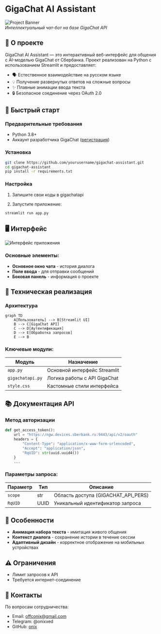 # GigaChat AI Assistant

![Project Banner](https://via.placeholder.com/800x200?text=GigaChat+AI+Assistant)  
*Интеллектуальный чат-бот на базе GigaChat API*

## 📌 О проекте

GigaChat AI Assistant — это интерактивный веб-интерфейс для общения с AI-моделью GigaChat от Сбербанка. Проект реализован на Python с использованием Streamlit и предоставляет:

- 🗣️ Естественное взаимодействие на русском языке
- 💡 Получение развернутых ответов на сложные вопросы
- ✨ Плавные анимации ввода текста
- 🔒 Безопасное соединение через OAuth 2.0

## 🚀 Быстрый старт

### Предварительные требования
- Python 3.8+
- Аккаунт разработчика GigaChat ([регистрация](https://developers.sber.ru/))

### Установка

```bash
git clone https://github.com/yourusername/gigachat-assistant.git
cd gigachat-assistant
pip install -r requirements.txt
```

### Настройка
1. Запишите свои коды в gigachatapi

2. Запустите приложение:
```bash
streamlit run app.py
```

## 🖥️ Интерфейс

![Интерфейс приложения](https://via.placeholder.com/600x400?text=Chat+Interface+Preview)

### Основные элементы:
- **Основное окно чата** - история диалога
- **Поле ввода** - для отправки сообщений
- **Боковая панель** - информация о проекте

## 🔧 Техническая реализация

### Архитектура
```mermaid
graph TD
    A[Пользователь] --> B[Streamlit UI]
    B --> C[GigaChat API]
    C --> D[Аутентификация]
    D --> E[Обработка запросов]
    E --> B
```

### Ключевые модули:
| Модуль | Назначение |
|--------|------------|
| `app.py` | Основной интерфейс Streamlit |
| `gigachatapi.py` | Логика работы с API GigaChat |
| `style.css` | Кастомные стили интерфейса |

## 📚 Документация API

### Метод авторизации
```python
def get_access_token():
    url = "https://ngw.devices.sberbank.ru:9443/api/v2/oauth"
    headers = {
        "Content-Type": "application/x-www-form-urlencoded",
        "Accept": "application/json",
        "RqUID": str(uuid.uuid4())
    }
    ...
```

### Параметры запроса:
| Параметр | Тип | Описание |
|----------|-----|----------|
| `scope` | str | Область доступа (GIGACHAT_API_PERS) |
| `RqUID` | UUID | Уникальный идентификатор запроса |

## 🌟 Особенности
- **Анимация набора текста** - имитация живого общения
- **Контекст диалога** - сохранение истории в течение сессии
- **Адаптивный дизайн** - корректное отображение на мобильных устройствах

## ⚠️ Ограничения
- Лимит запросов к API
- Требуется интернет-соединение

## 🤝 Контакты
По вопросам сотрудничества:
- Email: offconix@gmail.com
- Telegram: @onixxed 
- GitHub: [onix](https://github.com/oonixxxxx)
```
